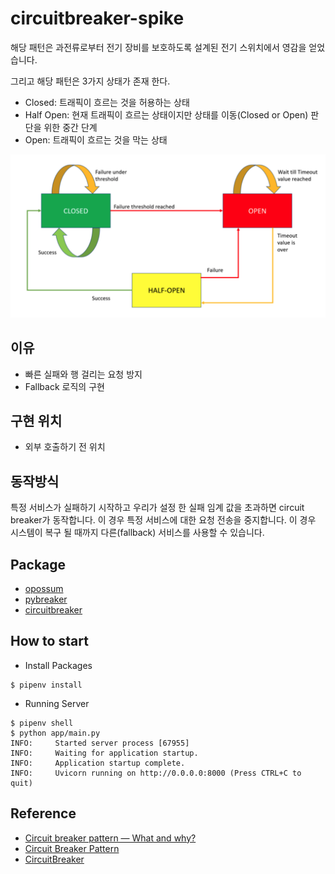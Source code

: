 # circuitbreaker-spike

해당 패턴은 과전류로부터 전기 장비를 보호하도록 설계된 전기 스위치에서 영감을 얻었습니다. <br/>

그리고 해당 패턴은 3가지 상태가 존재 한다. <br/>

- Closed: 트래픽이 흐르는 것을 허용하는 상태
- Half Open: 현재 트래픽이 흐르는 상태이지만 상태를 이동(Closed or Open) 판단을 위한 중간 단계
- Open: 트래픽이 흐르는 것을 막는 상태


<p align="center">
    <img src="./img/circuit.png"/>
</p>

## 이유
- 빠른 실패와 행 걸리는 요청 방지
- Fallback 로직의 구현

## 구현 위치
- 외부 호출하기 전 위치

## 동작방식
특정 서비스가 실패하기 시작하고 우리가 설정 한 실패 임계 값을 초과하면 circuit breaker가 동작합니다. 이 경우 특정 서비스에 대한 요청 전송을 중지합니다. 이 경우 시스템이 복구 될 때까지 다른(fallback) 서비스를 사용할 수 있습니다.

## Package
- [opossum](https://www.npmjs.com/package/opossum)
- [pybreaker](https://github.com/danielfm/pybreaker)
- [circuitbreaker](https://github.com/fabfuel/circuitbreaker)

## How to start

- Install Packages
```
$ pipenv install
```

- Running Server
```
$ pipenv shell
$ python app/main.py
INFO:     Started server process [67955]
INFO:     Waiting for application startup.
INFO:     Application startup complete.
INFO:     Uvicorn running on http://0.0.0.0:8000 (Press CTRL+C to quit)
```

## Reference
- [Circuit breaker pattern — What and why?](https://medium.com/bonniernewstech/circuit-breaker-pattern-what-and-why-a17f8babbec0)
- [Circuit Breaker Pattern](https://medium.com/@soumendrak/circuit-breaker-design-pattern-997c3521c1c4)
- [CircuitBreaker](https://martinfowler.com/bliki/CircuitBreaker.html)
